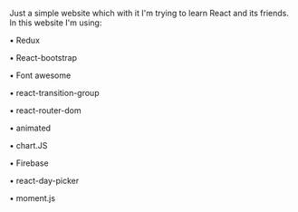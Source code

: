 Just a simple website which with it I'm trying to learn React and its friends.
In this website I'm using:

•	Redux

•	React-bootstrap

•	Font awesome

•	react-transition-group

•	react-router-dom

•	animated

•	chart.JS

•   Firebase

•	react-day-picker

•   moment.js


